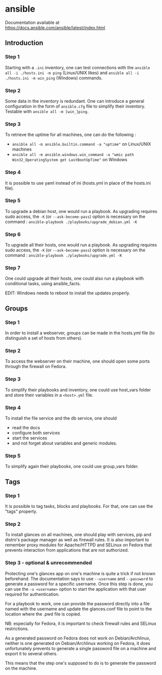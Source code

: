 # ansible

Documentation available at https://docs.ansible.com/ansible/latest/index.html

## Introduction

### Step 1
Starting with a `.ini` inventory, one can test connections with the `ansible all -i ./hosts.ini -m ping` (Linux/UNIX likes) 
and `ansible all -i ./hosts.ini -m win_ping` (Windows) commands.

### Step 2
Some data in the inventory is redundant. One can introduce a general configuration in the form of `ansible.cfg` file to simplify their inventory.
Testable with `ansible all -m [win_]ping`.

### Step 3
To retrieve the uptime for all machines, one can do the following :
- `ansible all -m ansible.builtin.command -a "uptime"` on Linux/UNIX machines
- `ansible all -m ansible.windows.win_command -a "wmic path Win32_OperatingSystem get LastBootUpTime"` on Windows

### Step 4
It is possible to use yaml instead of ini (hosts.yml in place of the hosts.ini file).

### Step 5
To upgrade a debian host, one would run a playbook.
As upgrading requires sudo access, the `-K` (or `--ask-become-pass`) option is necessary on the command : `ansible-playbook ./playbooks/upgrade_debian.yml -K`

### Step 6
To upgrade all their hosts, one would run a playbook.
As upgrading requires sudo access, the `-K` (or `--ask-become-pass`) option is necessary on the command : `ansible-playbook ./playbooks/upgrade.yml -K`

### Step 7
One could upgrade all their hosts, one could also run a playbook with conditional tasks, using ansible_facts.

EDIT: Windows needs to reboot to install the updates properly.

## Groups

### Step 1
In order to install a webserver, groups can be made in the hosts.yml file (to distinguish a set of hosts from others).

### Step 2
To access the webserver on their machine, one should open some ports through the firewall on Fedora.

### Step 3
To simplify their playbooks and inventory, one could use host_vars folder and store their variables in a `<host>.yml` file.

### Step 4
To install the file service and the db service, one should 
- read the docs
- configure both services
- start the services
- and not forget about variables and generic modules.

### Step 5
To simplify again their playbooks, one could use group_vars folder.

## Tags

### Step 1
It is possible to tag tasks, blocks and playbooks. For that, one can use the "tags" property.

### Step 2
To install glances on all machines, one should play with services, pip and distro's package manager
as well as firewall rules.
It is also important to remember proxy modules for Apache/HTTPD and SELinux on Fedora that prevents interaction
from applications that are not authorized.

### Step 3 - optional & unrecommended
Protecting one's glances app on one's machine is quite a trick if not known beforehand.
The documentation says to use `--username` and `--password` to generate a password for a specific username.
Once this step is done, you can use the `-u <username>` option to start the application with that user required for
authentication.

For a playbook to work, one can provide the password directly into a file named with the username
and update the glances.conf file to point to the location where the .pwd file is copied.

NB: especially for Fedora, it is important to check firewall rules and SELinux restrictions.

As a generated password on Fedora does not work on Debian/Archlinux, neither is one generated on Debian/Archlinux working on Fedora,
 it does unfortunately prevents to generate a single password file on a machine and export it to several others.

This means that the step one's supposed to do is to generate the password on the machine.
